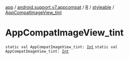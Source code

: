 [app](../../../index.md) / [android.support.v7.appcompat](../../index.md) / [R](../index.md) / [styleable](index.md) / [AppCompatImageView_tint](.)

# AppCompatImageView_tint

`static val AppCompatImageView_tint: `[`Int`](https://kotlinlang.org/api/latest/jvm/stdlib/kotlin/-int/index.html)
`static val AppCompatImageView_tint: `[`Int`](https://kotlinlang.org/api/latest/jvm/stdlib/kotlin/-int/index.html)